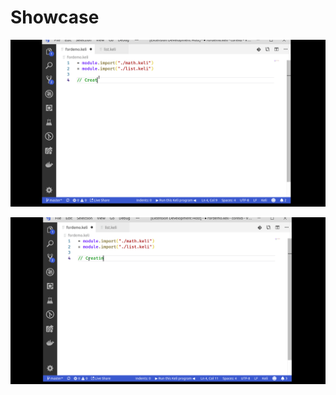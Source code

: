 # Showcase

![Tagged Union in action](.gitbook/assets/keliintellisense1.gif)

![Recursive function](.gitbook/assets/kelifactorialfunction.gif)

